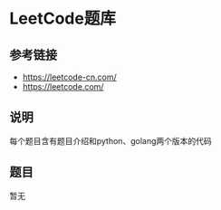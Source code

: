 # LeetCode题库

## 参考链接
	
* https://leetcode-cn.com/
* https://leetcode.com/

## 说明 
每个题目含有题目介绍和python、golang两个版本的代码

## 题目

暂无